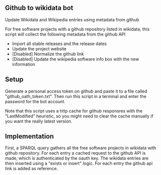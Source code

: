 ## Github to wikidata bot

Update Wikidata and Wikipedia entries using metadata from github

For free software projects with a github repository listed in wikidata,
this script will collect the following metadata from the github API

* Import all stable releases and the release dates
* Update the project website
* [Disabled] Normalize the github link
* [Disabled] Update the wikipedia software info box with the new information


## Setup

Generate a personal access token on github and paste it to a file called
"github_oath_token.txt". Then run this script in a terminal and enter the
password for the bot account.

Note that this script uses a http cache for github responsres with the "LastModified"
heuristic, so you might need to clear the cache manually if you want the
really latest version.

## Implementation

First, a SPARQL query gathers all the free software projects in wikidata with 
github repository. For each entry a cached request to the github API is made, which
is authenticated by the oauth key. The wikidata entries are then inserted using a
"exists or insert" logic. For each entry the github api link is added as reference.